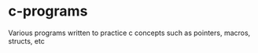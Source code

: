 # c-programs

Various programs written to practice c concepts such as pointers, macros, structs, etc
